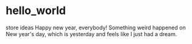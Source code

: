 # hello_world
store ideas
Happy new year, everybody!
Something weird happened on New year's day, which is yesterday and feels like I just had a dream.
